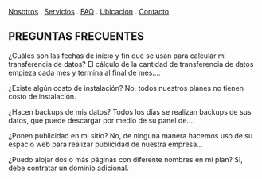 [Nosotros](./nosotros.md) . [Servicios](./servicios.md) . [FAQ](FAQ.md) . [Ubicación](ubicacion.md) . [Contacto](./contacto.md)

## PREGUNTAS FRECUENTES

 ¿Cuáles son las fechas de inicio y fin que se usan para calcular mi transferencia de datos?
El cálculo de la cantidad de transferencia de datos empieza cada mes y termina al final de mes....

 ¿Existe algún costo de instalación?
No, todos nuestros planes no tienen costo de instalación.

 ¿Hacen backups de mis datos?
Todos los días se realizan backups de sus datos, que puede descargar por medio de su panel de...

 ¿Ponen publicidad en mi sitio?
No, de ninguna manera hacemos uso de su espacio web para realizar publicidad de nuestra empresa...

 ¿Puedo alojar dos o más páginas con diferente nombres en mi plan?
Si, debe contratar un dominio adicional.
